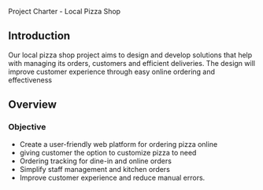 Project Charter - Local Pizza Shop 

## Introduction 

Our local pizza shop project aims to design and develop solutions that help with managing its orders, customers and efficient deliveries. The design will improve customer experience through easy online ordering and effectiveness 

## Overview 

### Objective 

* Create a user-friendly web platform for ordering pizza online 
* giving customer the option to customize pizza to need 
* Ordering tracking for dine-in and online orders 
* Simplify staff management and kitchen orders 
* Improve customer experience and reduce manual errors. 
